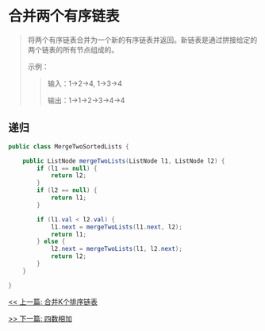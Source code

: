# 合并两个有序链表

> 将两个有序链表合并为一个新的有序链表并返回。新链表是通过拼接给定的两个链表的所有节点组成的。 
>
> 示例：
>
>> 输入：1->2->4, 1->3->4
>>
>> 输出：1->1->2->3->4->4

## 递归

```java
public class MergeTwoSortedLists {

    public ListNode mergeTwoLists(ListNode l1, ListNode l2) {
        if (l1 == null) {
            return l2;
        }
        if (l2 == null) {
            return l1;
        }

        if (l1.val < l2.val) {
            l1.next = mergeTwoLists(l1.next, l2);
            return l1;
        } else {
            l2.next = mergeTwoLists(l1, l2.next);
            return l2;
        }
    }

}
```


[<< 上一篇: 合并K个排序链表](1-数据结构与算法/合并K个排序链表.md)

[>> 下一篇: 四数相加](1-数据结构与算法/四数相加.md)
